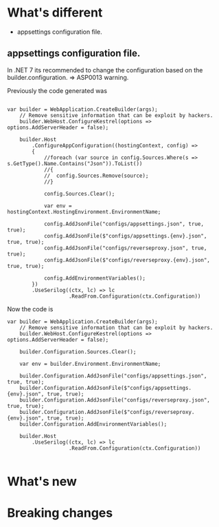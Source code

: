 # What's different

- appsettings configuration file.


## appsettings configuration file.

In .NET 7 its recommended to change the configuration based on the builder.configuration. => ASP0013 warning.

Previously the code generated was 
```chsarp

var builder = WebApplication.CreateBuilder(args);
	// Remove sensitive information that can be exploit by hackers.
	builder.WebHost.ConfigureKestrel(options => options.AddServerHeader = false);

    builder.Host
		.ConfigureAppConfiguration((hostingContext, config) =>
		{
			//foreach (var source in config.Sources.Where(s => s.GetType().Name.Contains("Json")).ToList())
			//{
			//	config.Sources.Remove(source);
			//}

			config.Sources.Clear();

			var env = hostingContext.HostingEnvironment.EnvironmentName;

			config.AddJsonFile("configs/appsettings.json", true, true);
			config.AddJsonFile($"configs/appsettings.{env}.json", true, true);
			config.AddJsonFile("configs/reverseproxy.json", true, true);
			config.AddJsonFile($"configs/reverseproxy.{env}.json", true, true);

			config.AddEnvironmentVariables();
		})
		.UseSerilog((ctx, lc) => lc
					.ReadFrom.Configuration(ctx.Configuration))

```

Now the code is

```chsarp
var builder = WebApplication.CreateBuilder(args);
	// Remove sensitive information that can be exploit by hackers.
	builder.WebHost.ConfigureKestrel(options => options.AddServerHeader = false);

	builder.Configuration.Sources.Clear();
    
	var env = builder.Environment.EnvironmentName;

    builder.Configuration.AddJsonFile("configs/appsettings.json", true, true);
    builder.Configuration.AddJsonFile($"configs/appsettings.{env}.json", true, true);
    builder.Configuration.AddJsonFile("configs/reverseproxy.json", true, true);
    builder.Configuration.AddJsonFile($"configs/reverseproxy.{env}.json", true, true);
    builder.Configuration.AddEnvironmentVariables();

    builder.Host
		.UseSerilog((ctx, lc) => lc
					.ReadFrom.Configuration(ctx.Configuration))
```


```chsarp
```


# What's new

# Breaking changes